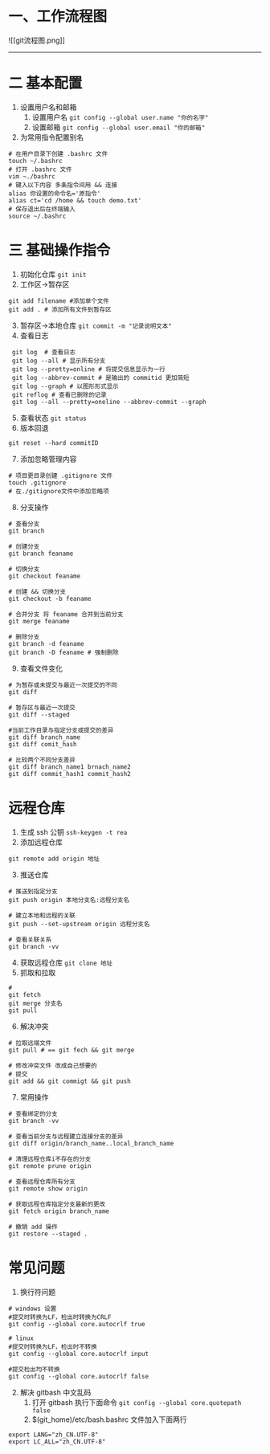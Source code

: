 # 一、工作流程图
![[git流程图.png]]
___
# 二 基本配置
1. 设置用户名和邮箱
	1. 设置用户名
	   `git config --global user.name "你的名字"`
	2. 设置邮箱
	   `git config --global user.email "你的邮箱"`
2. 为常用指令配置别名
```shell
# 在用户目录下创建 .bashrc 文件
touch ~/.bashrc
# 打开 .bashrc 文件
vim ~./bashrc
# 键入以下内容 多条指令间用 && 连接
alias 你设置的命令名='原指令'
alias ct='cd /home && touch demo.txt'
# 保存退出后在终端输入
source ~/.bashrc
```
# 三 基础操作指令
1. 初始化仓库
   `git init`
2. 工作区->暂存区
```shell
git add filename #添加单个文件
git add . # 添加所有文件到暂存区
``` 
3. 暂存区->本地仓库
`git commit -m "记录说明文本"`
4. 查看日志
```shell
 git log  # 查看日志
 git log --all # 显示所有分支
 git log --pretty=online # 将提交信息显示为一行
 git log --abbrev-commit # 是输出的 commitid 更加简短
 git log --graph # 以图形形式显示
 git reflog # 查看已删除的记录
 git log --all --pretty=oneline --abbrev-commit --graph
```
5. 查看状态
`git status`
6. 版本回退
```shell
git reset --hard commitID
```
7. 添加忽略管理内容
```shell
# 项目更目录创建 .gitignore 文件
touch .gitignore 
# 在./gitignore文件中添加忽略项
```
8. 分支操作
```shell
# 查看分支
git branch

# 创建分支
git branch feaname

# 切换分支
git checkout feaname

# 创建 && 切换分支
git checkout -b feaname

# 合并分支 将 feaname 合并到当前分支
git merge feaname

# 删除分支
git branch -d feaname
git branch -D feaname # 强制删除
```
9. 查看文件变化
```shell
# 为暂存或未提交与最近一次提交的不同
git diff

# 暂存区与最近一次提交
git diff --staged

#当前工作目录与指定分支或提交的差异
git diff branch_name
git diff comit_hash

# 比较两个不同分支差异
git diff branch_name1 brnach_name2
git diff commit_hash1 commit_hash2
```
# 远程仓库
1. 生成 ssh 公钥
`ssh-keygen -t rea`
2. 添加远程仓库
```
git remote add origin 地址

```
3. 推送仓库
```shell
# 推送到指定分支
git push origin 本地分支名:远程分支名

# 建立本地和远程的关联
git push --set-upstream origin 远程分支名

# 查看关联关系
git branch -vv
```
4. 获取远程仓库
`git clone 地址`
5. 抓取和拉取
```shell
# 
git fetch
git merge 分支名
git pull
```
6. 解决冲突
```shell
# 拉取远端文件
git pull # == git fech && git merge

# 修改冲突文件 改成自己想要的
# 提交
git add && git commigt && git push

```
7. 常用操作
```shell
# 查看绑定的分支
git branch -vv

# 查看当前分支与远程建立连接分支的差异
git diff origin/branch_name..local_branch_name

# 清理远程仓库i不存在的分支
git remote prune origin

# 查看远程仓库所有分支
git remote show origin

# 获取远程仓库指定分支最新的更改
git fetch origin branch_name

# 撤销 add 操作
git restore --staged .
```
# 常见问题
1. 换行符问题
```shell
# windows 设置
#提交时转换为LF，检出时转换为CRLF
git config --global core.autocrlf true

# linux
#提交时转换为LF，检出时不转换
git config --global core.autocrlf input

#提交检出均不转换
git config --global core.autocrlf false
```
2. 解决 gitbash 中文乱码
	1. 打开 gitbash 执行下面命令
	   `git config --global core.quotepath false`
	2. $(git_home)/etc/bash.bashrc 文件加入下面两行
```
export LANG="zh_CN.UTF-8"
export LC_ALL="zh_CN.UTF-8"
```